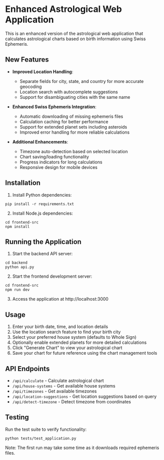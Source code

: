 # Enhanced Astrological Web Application

This is an enhanced version of the astrological web application that calculates astrological charts based on birth information using Swiss Ephemeris.

## New Features

- **Improved Location Handling**:
  - Separate fields for city, state, and country for more accurate geocoding
  - Location search with autocomplete suggestions
  - Support for disambiguating cities with the same name

- **Enhanced Swiss Ephemeris Integration**:
  - Automatic downloading of missing ephemeris files
  - Calculation caching for better performance
  - Support for extended planet sets including asteroids
  - Improved error handling for more reliable calculations

- **Additional Enhancements**:
  - Timezone auto-detection based on selected location
  - Chart saving/loading functionality
  - Progress indicators for long calculations
  - Responsive design for mobile devices

## Installation

1. Install Python dependencies:
```
pip install -r requirements.txt
```

2. Install Node.js dependencies:
```
cd frontend-src
npm install
```

## Running the Application

1. Start the backend API server:
```
cd backend
python api.py
```

2. Start the frontend development server:
```
cd frontend-src
npm run dev
```

3. Access the application at http://localhost:3000

## Usage

1. Enter your birth date, time, and location details
2. Use the location search feature to find your birth city
3. Select your preferred house system (defaults to Whole Sign)
4. Optionally enable extended planets for more detailed calculations
5. Click "Generate Chart" to view your astrological chart
6. Save your chart for future reference using the chart management tools

## API Endpoints

- `/api/calculate` - Calculate astrological chart
- `/api/house-systems` - Get available house systems
- `/api/timezones` - Get available timezones
- `/api/location-suggestions` - Get location suggestions based on query
- `/api/detect-timezone` - Detect timezone from coordinates

## Testing

Run the test suite to verify functionality:
```
python tests/test_application.py
```

Note: The first run may take some time as it downloads required ephemeris files.
